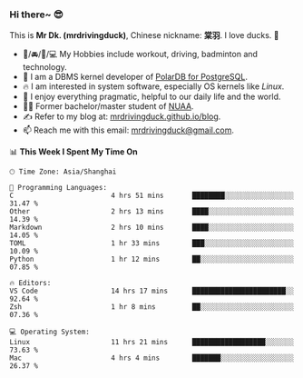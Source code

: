 ### Hi there~ 😎

This is **Mr Dk. (mrdrivingduck)**, Chinese nickname: **棠羽**. I love ducks. 🦆

- 💪/🚘/🏸/💻 My Hobbies include workout, driving, badminton and technology.
- 🍊 I am a DBMS kernel developer of [PolarDB for PostgreSQL](https://github.com/ApsaraDB/PolarDB-for-PostgreSQL).
- 🔥 I am interested in system software, especially OS kernels like *Linux*.
- 🔧 I enjoy everything pragmatic, helpful to our daily life and the world.
- 👨‍🎓 Former bachelor/master student of [NUAA](https://en.wikipedia.org/wiki/Nanjing_University_of_Aeronautics_and_Astronautics).
- ✍ Refer to my blog at: [mrdrivingduck.github.io/blog](https://mrdrivingduck.github.io/blog/).
- 📫 Reach me with this email: [mrdrivingduck@gmail.com](mailto:mrdrivingduck@gmail.com).

<!--START_SECTION:waka-->
📊 **This Week I Spent My Time On** 

```text
🕑︎ Time Zone: Asia/Shanghai

💬 Programming Languages: 
C                        4 hrs 51 mins       ████████░░░░░░░░░░░░░░░░░   31.47 % 
Other                    2 hrs 13 mins       ████░░░░░░░░░░░░░░░░░░░░░   14.39 % 
Markdown                 2 hrs 10 mins       ████░░░░░░░░░░░░░░░░░░░░░   14.05 % 
TOML                     1 hr 33 mins        ███░░░░░░░░░░░░░░░░░░░░░░   10.09 % 
Python                   1 hr 12 mins        ██░░░░░░░░░░░░░░░░░░░░░░░   07.85 % 

🔥 Editors: 
VS Code                  14 hrs 17 mins      ███████████████████████░░   92.64 % 
Zsh                      1 hr 8 mins         ██░░░░░░░░░░░░░░░░░░░░░░░   07.36 % 

💻 Operating System: 
Linux                    11 hrs 21 mins      ██████████████████░░░░░░░   73.63 % 
Mac                      4 hrs 4 mins        ███████░░░░░░░░░░░░░░░░░░   26.37 % 
```


<!--END_SECTION:waka-->

<!-- ![Mr Dk.'s GitHub Stats](https://github-readme-stats.vercel.app/api?username=mrdrivingduck&count_private&show_icons=true&theme=buefy) -->

<!-- ![Most Used Languages](https://github-readme-stats.vercel.app/api/top-langs/?username=mrdrivingduck&exclude_repo=mips32-CPU,snort-tcp-socket&theme=buefy&layout=compact&langs_count=10) -->


<!--
**mrdrivingduck/mrdrivingduck** is a ✨ _special_ ✨ repository because its `README.md` (this file) appears on your GitHub profile.

Here are some ideas to get you started:

- 🔭 I’m currently working on ...
- 🌱 I’m currently learning ...
- 👯 I’m looking to collaborate on ...
- 🤔 I’m looking for help with ...
- 💬 Ask me about ...
- 📫 How to reach me: ...
- 😄 Pronouns: ...
- ⚡ Fun fact: ...
-->
